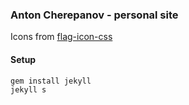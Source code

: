 ### Anton Cherepanov - personal site

Icons from [flag-icon-css](https://github.com/lipis/flag-icon-css)

#### Setup

```
gem install jekyll
jekyll s
```
